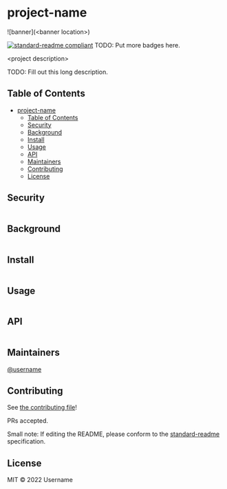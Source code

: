 # project-name

![banner](&lt;banner location&gt;)

[![standard-readme compliant](https://img.shields.io/badge/standard--readme-OK-green.svg?style=flat-square)](https://github.com/RichardLitt/standard-readme)
TODO: Put more badges here.

&lt;project description&gt;

TODO: Fill out this long description.

## Table of Contents

- [project-name](#project-name)
  - [Table of Contents](#table-of-contents)
  - [Security](#security)
  - [Background](#background)
  - [Install](#install)
  - [Usage](#usage)
  - [API](#api)
  - [Maintainers](#maintainers)
  - [Contributing](#contributing)
  - [License](#license)

## Security
```
```

## Background
```
```

## Install

```
```

## Usage

```
```

## API
```
```

## Maintainers

[@username](https://github.com/username)

## Contributing

See [the contributing file](contributing.md)!

PRs accepted.

Small note: If editing the README, please conform to the [standard-readme](https://github.com/RichardLitt/standard-readme) specification.

## License

MIT © 2022 Username
